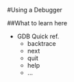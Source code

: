 #Using a Debugger

##What to learn here
* GDB Quick ref.
  * backtrace
  * next
  * quit
  * help
  * ...
